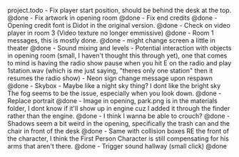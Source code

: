 project.todo
	- Fix player start position, should be behind the desk at the top. @done
	- Fix artwork in opening room @done
	- Fix end credits @done
	- Opening credit font is Didot in the original version. @done
	- Check on video player in room 3 (Video texture no longer emmissive) @done
	- Room 1 messages, this is mostly done. @done
	- might change screen a little in theater @done
	- Sound mixing and levels
	- Potential interaction with objects in opening room (small, I haven't thought this through yet), one that comes to mind is having the radio show pause when you hit E on the radio and play 1station.wav (which is me just saying, "theres only one station" then it resumes the radio show)
	- Neon sign change message upon respawn @done
	- Skybox - Maybe like a night sky thing? I dont like the bright sky The fog seems to be the issue, especially when you look down. @done
	- Replace portrait @done
	- Image in opening, park.png is in the materials folder, I dont know if it'll show up in engine cuz I added it through the finder rather than the engine. @done
	- I think I wanna be able to crouch? @done
	- Shadows seem a bit weird in the opening, specifically the trash can and the chair in front of the desk @done
	- Same with collision boxes RE the front of the character, I think the First Person Character is still compensating for his arms that aren't there. @done
	- Trigger sound hallway (small click) @done
